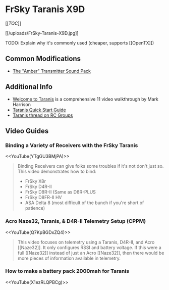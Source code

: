 # FrSky Taranis X9D

[[_TOC_]]

[[/uploads/FrSky-Taranis-X9D.jpg]]

TODO: Explain why it's commonly used (cheaper, supports [[OpenTX]])

## Common Modifications

* [The "Amber" Transmitter Sound Pack](http://www.rcgroups.com/forums/showthread.php?t=2151914)

## Additional Info

* [Welcome to Taranis](https://www.youtube.com/playlist?list=PLMHmTVklKwOJxLKf43yQFWt0qlU0q3vJR) is a comprehensive 11 video walkthrough by Mark Harrison
* [Taranis Quick Start Guide](/uploads/Taranis_Quick_Start_Guide.pdf)
* [Taranis thread on RC Groups](http://www.rcgroups.com/forums/showthread.php?t=1866206)

## Video Guides

### Binding a Variety of Receivers with the FrSky Taranis

<<YouTube(YTgGU3BMjPA)>>

> Binding Receivers can give folks some troubles if it's not don't just so. This video demonstrates how to bind:
>
> * FrSky X8r
> * FrSky D4R-II
> * FrSky D8R-II (Same as D8R-PLUS
> * FrSky D8FR-II HV
> * ASA Delta 8 (most difficult of the bunch if you're short of patience)

### Acro Naze32, Taranis, & D4R-II Telemetry Setup (CPPM)

<<YouTube(Q7KpBGDxZQ4)>>

> This video focuses on telemetry using a Taranis, D4R-II, and Acro [[Naze32]]. It only configures RSSI and battery voltage. If this were a full [[Naze32]] instead of just an Acro [[Naze32]], then there would be more pieces of information available in telemetry.

### How to make a battery pack 2000mah for Taranis

<<YouTube(X1ezRLQPBCg)>>
